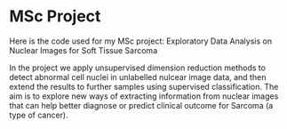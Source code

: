 # MSc Project
Here is the code used for my MSc project: Exploratory Data Analysis on Nuclear Images for Soft Tissue Sarcoma

In the project we apply unsupervised dimension reduction methods to detect abnormal cell nuclei in unlabelled nulcear image data, and then extend the results to further samples using supervised classification. The aim is to explore new ways of extracting information from nuclear images that can help better diagnose or predict clinical outcome for Sarcoma (a type of cancer).
